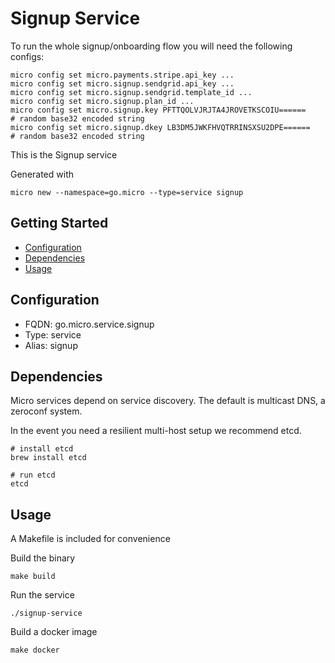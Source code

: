 # Signup Service

To run the whole signup/onboarding flow you will need the following configs:

```
micro config set micro.payments.stripe.api_key ...
micro config set micro.signup.sendgrid.api_key ...
micro config set micro.signup.sendgrid.template_id ...
micro config set micro.signup.plan_id ...
micro config set micro.signup.key PFTTQOLVJRJTA4JROVETKSCOIU======    # random base32 encoded string
micro config set micro.signup.dkey LB3DM5JWKFHVQTRRINSXSU2DPE======   # random base32 encoded string
```

This is the Signup service

Generated with

```
micro new --namespace=go.micro --type=service signup
```

## Getting Started

- [Configuration](#configuration)
- [Dependencies](#dependencies)
- [Usage](#usage)

## Configuration

- FQDN: go.micro.service.signup
- Type: service
- Alias: signup

## Dependencies

Micro services depend on service discovery. The default is multicast DNS, a zeroconf system.

In the event you need a resilient multi-host setup we recommend etcd.

```
# install etcd
brew install etcd

# run etcd
etcd
```

## Usage

A Makefile is included for convenience

Build the binary

```
make build
```

Run the service
```
./signup-service
```

Build a docker image
```
make docker
```
